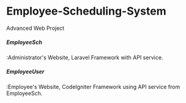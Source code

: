 # Employee-Scheduling-System
Advanced Web Project

<h5>EmployeeSch</h5>:Administrator's Website, Laravel Framework with API service.
<h5>EmployeeUser</h5>:Employee's Website, CodeIgniter Framework using API service from EmployeeSch.
